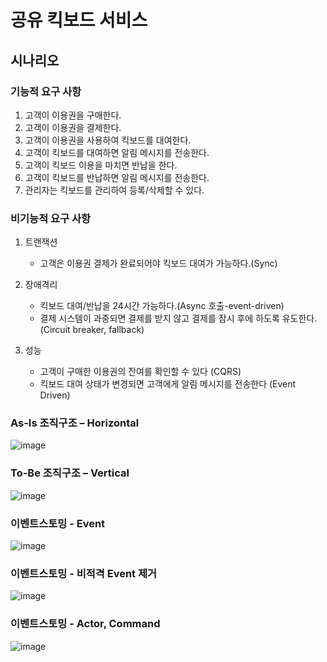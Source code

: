 # 공유 킥보드 서비스

## 시나리오

### 기능적 요구 사항

1. 고객이 이용권을 구매한다.
2. 고객이 이용권을 결제한다.
3. 고객이 이용권을 사용하여 킥보드를 대여한다.
4. 고객이 킥보드를 대여하면 알림 메시지를 전송한다.
5. 고객이 킥보드 이용을 마치면 반납을 한다.
6. 고객이 킥보드를 반납하면 알림 메시지를 전송한다.
7. 관리자는 킥보드를 관리하여 등록/삭제할 수 있다.

### 비기능적 요구 사항

1. 트랜잭션 
   - 고객은 이용권 결제가 완료되어야 킥보드 대여가 가능하다.(Sync)

2. 장애격리
   - 킥보드 대여/반납을 24시간 가능하다.(Async 호출-event-driven)
   - 결제 시스템이 과중되면 결제를 받지 않고 결제를 잠시 후에 하도록 유도한다. (Circuit breaker, fallback)

3. 성능
   - 고객이 구매한 이용권의 잔여를 확인할 수 있다 (CQRS)
   - 킥보드 대여 상태가 변경되면 고객에게 알림 메시지를 전송한다 (Event Driven)

### As-Is 조직구조 – Horizontal
![image](https://user-images.githubusercontent.com/87048759/130189294-e7a97d1e-de5f-49af-84c4-c02235119c5f.png)

### To-Be 조직구조 – Vertical
![image](https://user-images.githubusercontent.com/87048759/130189510-a583a7a1-63b6-4ce5-93a1-3e12d2677814.png)

### 이벤트스토밍 - Event
![image](https://user-images.githubusercontent.com/87048759/130189887-9a17b234-0bca-485d-9e0d-8dc193cffeec.png)

### 이벤트스토밍 - 비적격 Event 제거
![image](https://user-images.githubusercontent.com/87048759/130189918-34fbdd66-6b15-4b18-8904-042ebc31d43f.png)

### 이벤트스토밍 - Actor, Command
![image](https://user-images.githubusercontent.com/87048759/130190257-71b5f09c-628c-4542-a741-8f1f11549e8b.png)

